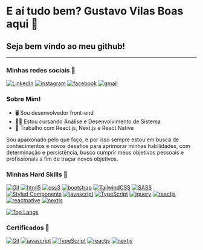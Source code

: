 # E aí tudo bem? Gustavo Vilas Boas aqui 👋

## Seja bem vindo ao meu github!

---

### Minhas redes sociais 📱

[![LinkedIn](https://img.shields.io/badge/LinkedIn-0077B5?style=for-the-badge&logo=linkedin&logoColor=white)](https://www.linkedin.com/in/gustavo-vilas-boas-580185218)
[![instagram](https://img.shields.io/badge/Instagram-E4405F?style=for-the-badge&logo=instagram&logoColor=white)](https://www.instagram.com/gustavo02.vilas/)
[![facebook](https://img.shields.io/badge/Facebook-1877F2?style=for-the-badge&logo=facebook&logoColor=white)](https://www.facebook.com/gustavo.vilasboassilva)
[![gmail](https://img.shields.io/badge/Gmail-D14836?style=for-the-badge&logo=gmail&logoColor=white)](mailto:gutog2105@gmail.com)

### Sobre Mim!

- 🖥️ Sou desenvolvedor front-end
- 👨‍🎓 Estou cursando Análise e Desenvolvimento de Sistema
- 🌱 Trabalho com React.js, Next.js e React Native

Sou apaixonado pelo que faço, e por isso sempre estou em busca de conhecimentos e novos desafios para aprimorar minhas habilidades, com determinação e persistência, busco cumprir meus objetivos pessoais e profissionais a fim de traçar novos objetivos.

### Minhas Hard Skills 🚀

[![Git](https://img.shields.io/badge/git-%23F05033.svg?style=for-the-badge&logo=git&logoColor=white)]()
[![html5](https://img.shields.io/badge/HTML5-E34F26?style=for-the-badge&logo=html5&logoColor=white)]()
[![css3](https://img.shields.io/badge/CSS3-1572B6?style=for-the-badge&logo=css3&logoColor=white)]()
[![bootstrap](https://img.shields.io/badge/Bootstrap-563D7C?style=for-the-badge&logo=bootstrap&logoColor=white)]()
[![TailwindCSS](https://img.shields.io/badge/tailwindcss-%2338B2AC.svg?style=for-the-badge&logo=tailwind-css&logoColor=white)]()
[![SASS](https://img.shields.io/badge/SASS-hotpink.svg?style=for-the-badge&logo=SASS&logoColor=white)]()
[![Styled Components](https://img.shields.io/badge/styled--components-DB7093?style=for-the-badge&logo=styled-components&logoColor=white)]()
[![javascript](https://img.shields.io/badge/JavaScript-F7DF1E?style=for-the-badge&logo=javascript&logoColor=black)]()
[![TypeScript](https://img.shields.io/badge/typescript-%23007ACC.svg?style=for-the-badge&logo=typescript&logoColor=white)]()
[![jquery](https://img.shields.io/badge/jQuery-0769AD?style=for-the-badge&logo=jquery&logoColor=white)]()
[![reactjs](https://img.shields.io/badge/React-20232A?style=for-the-badge&logo=react&logoColor=61DAFB)]()
[![reactnative](https://img.shields.io/badge/react_native-%2320232a.svg?style=for-the-badge&logo=react&logoColor=%2361DAFB)]()
[![nextjs](https://img.shields.io/badge/next.js-000000?style=for-the-badge&logo=nextdotjs&logoColor=white)]()

[![Top Langs](https://github-readme-stats.vercel.app/api/top-langs/?username=GustavoVilasBSilva&layout=compact&theme=tokyonight&border_color=6959CD)](https://github.com/GustavoVilasBSilva?tab=repositories)

### Certificados 📝

[![Git](https://img.shields.io/badge/git-%23F05033.svg?style=for-the-badge&logo=git&logoColor=white)](https://alunos.b7web.com.br/media/certificates/certificado_6278547.jpg)
[![javascript](https://img.shields.io/badge/JavaScript-F7DF1E?style=for-the-badge&logo=javascript&logoColor=black)](https://alunos.b7web.com.br/media/certificates/certificado_3489013.jpg)
[![TypeScript](https://img.shields.io/badge/typescript-%23007ACC.svg?style=for-the-badge&logo=typescript&logoColor=white)](https://alunos.b7web.com.br/media/certificates/certificado_5844701.jpg)
[![reactjs](https://img.shields.io/badge/React-20232A?style=for-the-badge&logo=react&logoColor=61DAFB)](https://alunos.b7web.com.br/media/certificates/certificado_3907084.jpg)
[![nextjs](https://img.shields.io/badge/next.js-000000?style=for-the-badge&logo=nextdotjs&logoColor=white)](https://alunos.b7web.com.br/media/certificates/certificado_3004984.jpg)
